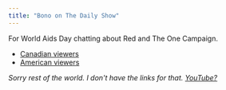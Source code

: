 ```yaml
---
title: "Bono on The Daily Show"
---
```

<p>For World Aids Day chatting about Red and The One Campaign.</p>
<ul>
<li><a href="https://www.thecomedynetwork.ca/Shows/TheDailyShow?videoPackage=97279">Canadian viewers</a></li>
<li><a href="https://www.thedailyshow.com/full-episodes/wed-november-30-2011-bono">American viewers</a></li>
</ul>
<p><em>Sorry rest of the world. I don't have the links for that. <a href="https://www.youtube.com/results?search_query=bono+on+daily+show&amp;oq=bono+on+daily+show&amp;aq=f&amp;aqi=&amp;aql=&amp;gs_sm=e&amp;gs_upl=2193l4294l0l4474l18l15l0l6l0l1l565l1669l0.8.5-1l9l0">YouTube?</a></em></p>
